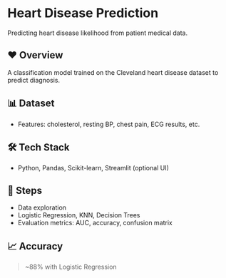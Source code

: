 # Heart Disease Prediction

Predicting heart disease likelihood from patient medical data.

## ❤️ Overview
A classification model trained on the Cleveland heart disease dataset to predict diagnosis.

## 📊 Dataset
- Features: cholesterol, resting BP, chest pain, ECG results, etc.

## 🛠️ Tech Stack
- Python, Pandas, Scikit-learn, Streamlit (optional UI)

## 🚀 Steps
- Data exploration
- Logistic Regression, KNN, Decision Trees
- Evaluation metrics: AUC, accuracy, confusion matrix

## 📈 Accuracy
> ~88% with Logistic Regression
